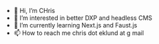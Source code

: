 - 👋 Hi, I’m CHris
- 👀 I’m interested in better DXP and headless CMS
- 🌱 I’m currently learning Next.js and Faust.js
- 📫 How to reach me chris dot eklund at g mail

<!---
ceklund75/ceklund75 is a ✨ special ✨ repository because its `README.md` (this file) appears on your GitHub profile.
You can click the Preview link to take a look at your changes.
--->

